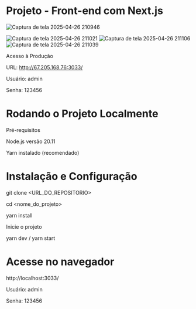 
# Projeto - Front-end com Next.js


![Captura de tela 2025-04-26 210946](https://github.com/user-attachments/assets/22fecbbe-b628-4c37-a748-136483235d8d)

![Captura de tela 2025-04-26 211021](https://github.com/user-attachments/assets/5010a279-bbaf-4a89-91cf-8eb407e137fe)
![Captura de tela 2025-04-26 211106](https://github.com/user-attachments/assets/eaf5844b-d335-4dda-8d2c-5eec9549926c)
![Captura de tela 2025-04-26 211039](https://github.com/user-attachments/assets/ad05c509-58f6-4b74-bb95-b64353343ab2)



Acesso à Produção

URL: http://67.205.168.76:3033/

Usuário: admin

Senha: 123456


# Rodando o Projeto Localmente

Pré-requisitos

Node.js versão 20.11

Yarn instalado (recomendado)

# Instalação e Configuração

git clone <URL_DO_REPOSITORIO>

cd <nome_do_projeto>

yarn install

Inicie o projeto

yarn dev / yarn start

# Acesse no navegador

http://localhost:3033/

Usuário: admin

Senha: 123456
